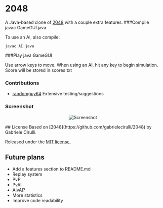 # 2048
A Java-based clone of [2048](http://gabrielecirulli.github.io/2048/) with a couple extra features.
###Compile
    javac GameGUI.java

To use an AI, also compile: 

    javac AI.java
###Play
    java GameGUI

Use arrow keys to move. When using an AI, hit any key to begin simulation. Score will be stored in scores.txt
### Contributions
 - [randomguy64](https://github.com/randomguy64) Extensive testing/suggestions

### Screenshot
<p align="center">
  <img src="http://i.imgur.com/od1A8xU.png" alt="Screenshot"/>
</p>
## License
Based on [2048](https://github.com/gabrielecirulli/2048) by Gabriele Cirulli. 

Released under the [MIT license.](https://github.com/gabrielecirulli/2048/blob/master/LICENSE.txt)
## Future plans
 - Add a features section to README.md
 - Replay system
 - PvP
 - PvAI
 - AIvAI?
 - More statistics
 - Improve code readability

